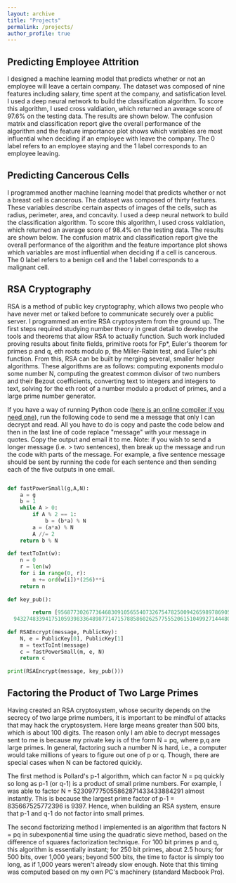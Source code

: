 ```yaml
---
layout: archive
title: "Projects"
permalink: /projects/
author_profile: true
---
```


## Predicting Employee Attrition
I designed a machine learning model that predicts whether or not an employee will leave a certain company. The dataset was composed of nine features including salary, time spent at the company, and satisfication level. I used a deep neural network to build the classification algorithm. To score this algorithm, I used cross valdiation, which returned an average score of 97.6% on the testing data. The results are shown below. The confusion matrix and classification report give the overall performance of the algorithm and the feature importance plot shows which variables are most influential when deciding if an employee with leave the company. The 0 label refers to an employee staying and the 1 label corresponds to an employee leaving.

## Predicting Cancerous Cells
I programmed another machine learning model that predicts whether or not a breast cell is cancerous. The dataset was composed of thirty features. These variables describe certain aspects of images of the cells, such as radius, perimeter, area, and concavity. I used a deep neural network to build the classification algorithm. To score this algorithm, I used cross valdiation, which returned an average score of 98.4% on the testing data. The results are shown below. The confusion matrix and classification report give the overall performance of the algorithm and the feature importance plot shows which variables are most influential when deciding if a cell is cancerous. The 0 label refers to a benign cell and the 1 label corresponds to a malignant cell. 

## RSA Cryptography
RSA is a method of public key cryptography, which allows two people who have never met or talked before to communicate securely over a public server. I programmed an entire RSA cryptosystem from the ground up. The first steps required studying number theory in great detail to develop the tools and theorems that allow RSA to actually function. Such work included proving results about finite fields, primitive roots for Fp*, Euler's theorem for primes p and q, eth roots modulo p, the Miller-Rabin test, and Euler's phi function. From this, RSA can be built by merging several, smaller helper algorithms. These algorithms are as follows: computing exponents modulo some number N, computing the greatest common divisor of two numbers and their Bezout coefficients, converting text to integers and integers to text, solving for the eth root of a number modulo a product of primes, and a large prime number generator. 

If you have a way of running Python code ([here is an online compiler if you need one](https://www.online-python.com/)), run the following code to send me a message that only I can decrypt and read. All you have to do is copy and paste the code below and then in the last line of code replace "message" with your message in quotes. Copy the output and email it to me. Note: if you wish to send a longer message (i.e. > two sentences), then break up the message and run the code with parts of the message. For example, a five sentence message should be sent by running the code for each sentence and then sending each of the five outputs in one email. 
```python

def fastPowerSmall(g,A,N):
    a = g
    b = 1
    while A > 0:
        if A % 2 == 1:
            b = (b*a) % N
        a = (a*a) % N
        A //= 2
    return b % N
    
def textToInt(w):
    n = 0
    r = len(w)
    for i in range(0, r):
        n += ord(w[i])*(256)**i
    return n
    
def key_pub():
    
        return [95687730267736468309105655407326754782500942659897869053985746521303037185871428164059832595106765058507906558664508450950635050113862445069320621540629306105731589037156189773163244798310450131207271493890279095841811217699314917886618078943597566202288313042147728130245090840954661667379318327564644668627,
  943274833941751059398336489877147157885860262577555206151049927144480573932070294827847988654171915814614443633593140673062574476670615531359423766696523675871934265576543144241486506891932586452418987530075528160352882626456721240768279336073865694139601039446419026302729795926667687331673281918884254251]
    
def RSAEncrypt(message, PublicKey):
    N, e = PublicKey[0], PublicKey[1]
    m = textToInt(message)
    c = fastPowerSmall(m, e, N)
    return c
    
print(RSAEncrypt(message, key_pub()))

```

## Factoring the Product of Two Large Primes
Having created an RSA cryptosystem, whose security depends on the secrecy of two large prime numbers, it is important to be mindful of attacks that may hack the cryptosystem. Here large means greater than 500 bits, which is about 100 digits. The reason only I am able to decrypt messages sent to me is because my private key is of the form N = pq, where p,q are large primes. In general, factoring such a number N is hard, i.e., a computer would take millions of years to figure out one of p or q. Though, there are special cases when N can be factored quickly. 

The first method is Pollard's p-1 algorithm, which can factor N = pq quickly so long as p-1 (or q-1) is a product of small prime numbers. For example, I was able to factor N = 523097775055862871433433884291 almost instantly. This is because the largest prime factor of p-1 = 835667525772396 is 9397. Hence, when building an RSA system, ensure that p-1 and q-1 do not factor into small primes. 

The second factorizing method I implemented is an algorithm that factors N = pq in subexponential time using the quadratic sieve method, based on the difference of squares factorization technique. For 100 bit primes p and q, this algorithm is essentially instant; for 250 bit primes, about 2.5 hours; for 500 bits, over 1,000 years; beyond 500 bits, the time to factor is simply too long, as if 1,000 years weren't already slow enough. Note that this timing was computed based on my own PC's machinery (standard Macbook Pro). 
